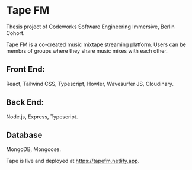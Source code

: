 # Tape FM

Thesis project of Codeworks Software Engineering Immersive, Berlin Cohort.

Tape FM is a co-created music mixtape streaming platform. Users can be membrs of groups where they share music mixes with each other.

## Front End:
React, Tailwind CSS, Typescript, Howler, Wavesurfer JS, Cloudinary.

## Back End:
Node.js, Express, Typescript.

## Database
MongoDB, Mongoose.

Tape is live and deployed at https://tapefm.netlify.app.
